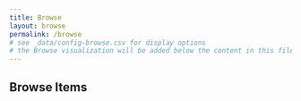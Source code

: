 ```yaml
---
title: Browse
layout: browse
permalink: /browse
# see _data/config-browse.csv for display options
# the Browse visualization will be added below the content in this file
---
```


## Browse Items
